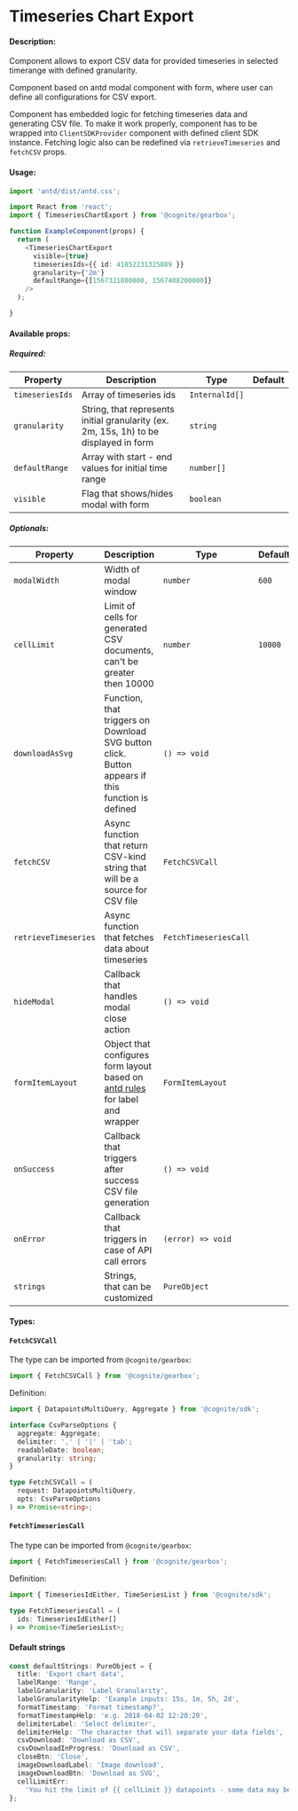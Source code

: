 # Timeseries Chart Export

<!-- STORY -->

#### Description:

Component allows to export CSV data for provided timeseries in selected timerange with defined granularity.

Component based on antd modal component with form, where user can define all configurations for CSV export.

Component has embedded logic for fetching timeseries data and generating CSV file. To make it work properly, component
has to be wrapped into `ClientSDKProvider` component with defined client SDK instance. Fetching logic
also can be redefined via `retrieveTimeseries` and `fetchCSV` props.

#### Usage:

```typescript jsx
import 'antd/dist/antd.css';

import React from 'react';
import { TimeseriesChartExport } from '@cognite/gearbox';

function ExampleComponent(props) {
  return (
    <TimeseriesChartExport
      visible={true}
      timeseriesIds={{ id: 41852231325889 }}
      granularity={'2m'}
      defaultRange={[1567321800000, 1567408200000]}
    />
  );

}
```

#### Available props:

##### Required:

| Property        | Description                                                                           | Type           | Default |
| --------------- | ------------------------------------------------------------------------------------- | -------------- | ------- |
| `timeseriesIds` | Array of timeseries ids                                                               | `InternalId[]` |         |
| `granularity`   | String, that represents initial granularity (ex. 2m, 15s, 1h) to be displayed in form | `string`       |         |
| `defaultRange`  | Array with start - end values for initial time range                                  | `number[]`     |         |
| `visible`       | Flag that shows/hides modal with form                                                 | `boolean`      |         |

##### Optionals:

| Property             | Description                                                                                                                   | Type                  | Default |
| -------------------- | ----------------------------------------------------------------------------------------------------------------------------- | --------------------- | ------- |
| `modalWidth`         | Width of modal window                                                                                                         | `number`              | `600`   |
| `cellLimit`          | Limit of cells for generated CSV documents, can't be greater then 10000                                                       | `number`              | `10000` |
| `downloadAsSvg`      | Function, that triggers on Download SVG button click. Button appears if this function is defined                              | `() => void`          |         |
| `fetchCSV`           | Async function that return CSV-kind string that will be a source for CSV file                                                 | `FetchCSVCall`        |         |
| `retrieveTimeseries` | Async function that fetches data about timeseries                                                                             | `FetchTimeseriesCall` |         |
| `hideModal`          | Callback that handles modal close action                                                                                      | `() => void`          |         |
| `formItemLayout`     | Object that configures form layout based on [antd rules](https://ant.design/components/form/#Form.Item) for label and wrapper | `FormItemLayout`      |         |
| `onSuccess`          | Callback that triggers after success CSV file generation                                                                      | `() => void`          |         |
| `onError`            | Callback that triggers in case of API call errors                                                                             | `(error) => void`     |         |
| `strings`            | Strings, that can be customized                                                                                               | `PureObject`          |         |

#### Types:

#### `FetchCSVCall`

The type can be imported from `@cognite/gearbox`:

```typescript
import { FetchCSVCall } from '@cognite/gearbox';
```

Definition:

```typescript
import { DatapointsMultiQuery, Aggregate } from '@cognite/sdk';

interface CsvParseOptions {
  aggregate: Aggregate;
  delimiter: ',' | '|' | 'tab';
  readableDate: boolean;
  granularity: string;
}

type FetchCSVCall = (
  request: DatapointsMultiQuery,
  opts: CsvParseOptions
) => Promise<string>;
```

#### `FetchTimeseriesCall`

The type can be imported from `@cognite/gearbox`:

```typescript
import { FetchTimeseriesCall } from '@cognite/gearbox';
```

Definition:

```typescript
import { TimeseriesIdEither, TimeSeriesList } from '@cognite/sdk';

type FetchTimeseriesCall = (
  ids: TimeseriesIdEither[]
) => Promise<TimeSeriesList>;
```

#### Default strings

```typescript
const defaultStrings: PureObject = {
  title: 'Export chart data',
  labelRange: 'Range',
  labelGranularity: 'Label Granularity',
  labelGranularityHelp: 'Example inputs: 15s, 1m, 5h, 2d',
  formatTimestamp: 'Format timestamp?',
  formatTimestampHelp: 'e.g. 2018-04-02 12:20:20',
  delimiterLabel: 'Select delimiter',
  delimiterHelp: 'The character that will separate your data fields',
  csvDownload: 'Download as CSV',
  csvDownloadInProgress: 'Download as CSV',
  closeBtn: 'Close',
  imageDownloadLabel: 'Image download',
  imageDownloadBtn: 'Download as SVG',
  cellLimitErr:
    'You hit the limit of {{ cellLimit }} datapoints - some data may be omitted',
};
```
